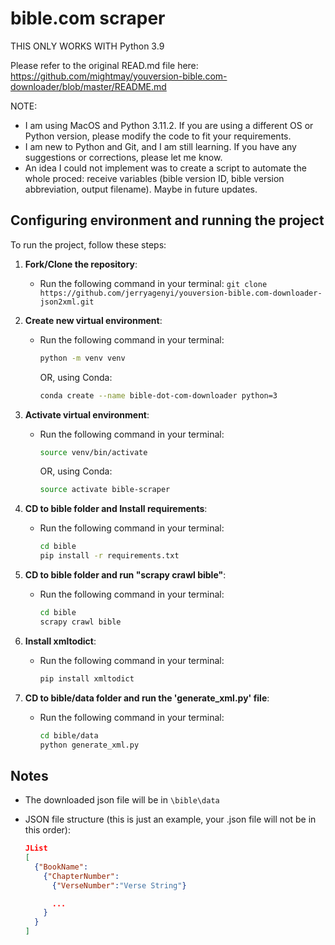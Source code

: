 # bible.com scraper

THIS ONLY WORKS WITH Python 3.9

Please refer to the original READ.md file here: https://github.com/mightmay/youversion-bible.com-downloader/blob/master/README.md

NOTE:
- I am using MacOS and Python 3.11.2. If you are using a different OS or Python version, please modify the code to fit your requirements.
- I am new to Python and Git, and I am still learning. If you have any suggestions or corrections, please let me know.
- An idea I could not implement was to create a script to automate the whole proced: receive variables (bible version ID, bible version abbreviation, output filename). Maybe in future updates.

## Configuring environment and running the project

To run the project, follow these steps:

1. **Fork/Clone the repository**:

   - Run the following command in your terminal: `git clone https://github.com/jerryagenyi/youversion-bible.com-downloader-json2xml.git`

2. **Create new virtual environment**:

   - Run the following command in your terminal:
     ```bash
     python -m venv venv
     ```
     OR, using Conda:
     ```bash
     conda create --name bible-dot-com-downloader python=3
     ```

3. **Activate virtual environment**:

   - Run the following command in your terminal:
     ```bash
     source venv/bin/activate
     ```
     OR, using Conda:
     ```bash
     source activate bible-scraper
     ```

4. **CD to bible folder and Install requirements**:

   - Run the following command in your terminal:
     ```bash
     cd bible
     pip install -r requirements.txt
     ```

5. **CD to bible folder and run "scrapy crawl bible"**:

   - Run the following command in your terminal:
     ```bash
     cd bible
     scrapy crawl bible
     ```

6. **Install xmltodict**:

   - Run the following command in your terminal:
     ```bash
     pip install xmltodict
     ```

7. **CD to bible/data folder and run the 'generate_xml.py' file**:
   - Run the following command in your terminal:
     ```bash
     cd bible/data
     python generate_xml.py
     ```

## Notes

- The downloaded json file will be in `\bible\data`
- JSON file structure (this is just an example, your .json file will not be in this order):

  ```json
  JList
  [
    {"BookName":
      {"ChapterNumber":
        {"VerseNumber":"Verse String"}

        ...
      }
    }
  ]
  ```
